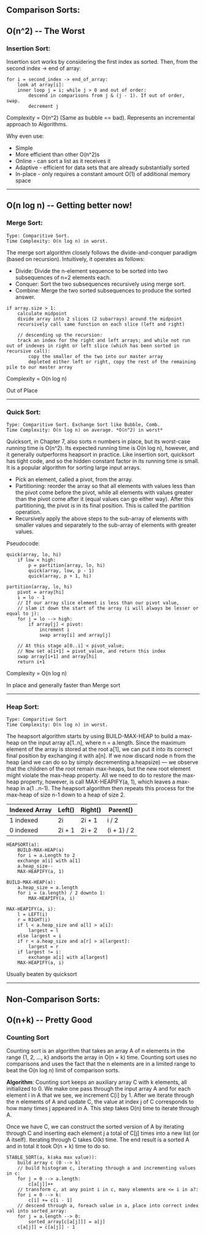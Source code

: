 ## Comparison Sorts:
## O(n^2) -- The Worst
### Insertion Sort:

Insertion sort works by considering the first index as sorted. Then, from the second index -> end of array:

```
for i = second_index -> end_of_array:
    look at array[i]:
    inner loop j = i; while j > 0 and out of order:
        descend in comparisons from j & (j - 1). If out of order, swap.
        decrement j
```
Complexity = O(n^2) (Same as bubble == bad). Represents an incremental approach to Algorithms.

Why even use:

+ Simple
+ More efficient than other O(n^2)s
+ Online - can sort a list as it receives it
+ Adaptive - efficient for data sets that are already substantially sorted
+ In-place - only requires a constant amount O(1) of additional memory space

- - -

## O(n log n) -- Getting better now!
### Merge Sort:
```
Type: Comparitive Sort.
Time Complexity: O(n log n) in worst.
```

The merge sort algorithm closely follows the divide-and-conquer paradigm (based on recursion). Intuitively, it operates as follows:

+ Divide: Divide the n-element sequence to be sorted into two subsequences of n=2 elements each.
+ Conquer: Sort the two subsequences recursively using merge sort.
+ Combine: Merge the two sorted subsequences to produce the sorted answer.

```
if array.size > 1:
    calculate midpoint
    divide array into 2 slices (2 subarrays) around the midpoint
    recursively call same function on each slice (left and right)
	
    // descending up the recursion:
    track an index for the right and left arrays; and while not run out of indexes in right or left slice (which has been sorted in recursive call):
        copy the smaller of the two into our master array
        depleted either left or right, copy the rest of the remaining pile to our master array
```
Complexity = O(n log n)

Out of Place

- - -

### Quick Sort:
```
Type: Comparitive Sort. Exchange Sort like Bubble, Comb.
Time Complexity: O(n log n) on average. *O(n^2) in worst*
```

Quicksort, in Chapter 7, also sorts n numbers in place, but its worst-case running time is O(n^2). Its expected running time is O(n log n), however, and it generally outperforms heapsort in practice. Like insertion sort, quicksort has tight code, and so the hidden constant factor in its running time is small. It is a popular algorithm for sorting large input arrays.

+ Pick an element, called a pivot, from the array.
+ Partitioning: reorder the array so that all elements with values less than the pivot come before the pivot, while all elements with values greater than the pivot come after it (equal values can go either way). After this partitioning, the pivot is in its final position. This is called the partition operation.
+ Recursively apply the above steps to the sub-array of elements with smaller values and separately to the sub-array of elements with greater values.

Pseudocode:

```
quick(array, lo, hi)
    if low < high:
        p = partition(array, lo, hi)
        quick(array, low, p - 1)
        quick(array, p + 1, hi)

partition(array, lo, hi)
    pivot = array[hi]
    i = lo - 1
    // If our array slice element is less than our pivot value, 
    // slam it down the start of the array (i will always be lesser or equal to j):
    for j = lo --> high:
        if array[j] < pivot:
            increment i
            swap array[i] and array[j]

    // At this stage a[0..i] < pivot_value;
    // Now set a[i+1] = pivot_value, and return this index
    swap array[i+1] and array[hi]
    return i+1
```
Complexity = O(n log n)

In place and generally faster than Merge sort

- - -

### Heap Sort:
```
Type: Comparitive Sort
Time Complexity: O(n log n) in worst.
```
The heapsort algorithm starts by using BUILD-MAX-HEAP to build a max-heap on the input array a[1..n], where n = a.length. Since the maximum element of the array is stored at the root a[1], we can put it into its correct final position by exchanging it with a[n]. If we now discard node n from the heap (and we can do so by simply decrementing a.heapsize) — we observe that the children of the root remain max-heaps, but the new root element might violate the max-heap property. All we need to do to restore the max-heap property, however, is call MAX-HEAPIFY(a, 1), which leaves a max-heap in a(1 ..n-1). The heapsort algorithm then repeats this process for the max-heap of size n-1 down to a heap of size 2.

Indexed Array | Left() | Right() | Parent()
--- | --- | --- | ---
1 indexed | 2i | 2i + 1 | i / 2
0 indexed | 2i + 1 | 2i + 2 | (i + 1) / 2 

```
HEAPSORT(a):
    BUILD-MAX-HEAP(a)
    for i = a.Length to 2
    exchange a[i] with a[1]
    a.heap_size--
    MAX-HEAPIFY(a, 1)
    
BUILD-MAX-HEAP(a):
    a.heap_size = a.length
    for i = (a.length) / 2 downto 1:
        MAX-HEAPIFY(a, i)
    
MAX-HEAPIFY(a, i):
    l = LEFT(i)
    r = RIGHT(i)
    if l < a.heap_size and a[l] > a[i]:
        largest = l
    else largest = i
    if r < a.heap_size and a[r] > a[largest]:
        largest = r
    if largest != i:
        exchange a[i] with a[largest]
	MAX-HEAPIFY(a, i)
``` 
Usually beaten by quicksort

- - -

## Non-Comparison Sorts:
## O(n+k) -- Pretty Good
### Counting Sort

Counting sort is an algorithm that takes an array A of n elements in the range {1, 2, ..., k} andsorts the array in O(n + k) time. Counting sort uses no comparisons and uses the fact that the n elements are in a limited range to beat the O(n log n) limit of comparison sorts.


**Algorithm**: Counting sort keeps an auxiliary array C with k elements, all initialized to 0. We make one pass through the input array A and for each element i in A that we see, we increment C[i] by 1. After we iterate through the n elements of A and update C, the value at index j of C corresponds to how many times j appeared in A. This step takes O(n) time to iterate through A.


Once we have C, we can construct the sorted version of A by iterating through C and inserting each element j a total of C[j] times into a new list (or A itself). Iterating through C takes O(k) time. The end result is a sorted A and in total it took O(n + k) time to do so.


```
STABLE_SORT(a, k(aka max value)):
    build array c (0 --> k)
    // build histogram c, iterating through a and incrementing values in c:
    for j = 0 --> a.length:
        c[a[j]]++
    // transform c, at any point i in c, many elements are <= i in a?:
    for i = 0 --> k:
        c[i] += c[i - 1]
    // descend through a, foreach value in a, place into correct index val into sorted_array:
    for j = a.length --> 0:
        sorted_array[c[a[j]]] = a[j]
	c[a[j]] = c[a[j]] - 1
```
	
    
